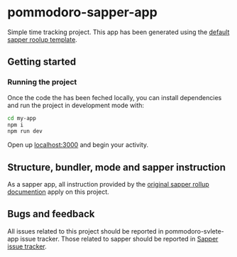 # pommodoro-sapper-app

Simple time tracking project. This app has been generated using the [default sapper roolup template](https://github.com/sveltejs/sapper#rollup).


## Getting started


### Running the project

Once the code the has been feched locally, you can install dependencies and run the project in development mode with:

```bash
cd my-app
npm i
npm run dev
```

Open up [localhost:3000](http://localhost:3000) and begin your activity.
## Structure, bundler, mode and sapper instruction

As a sapper app, all instruction provided by the [original sapper rollup documention](https://github.com/sveltejs/sapper-template/tree/rollup) apply on this project.

## Bugs and feedback

All issues related to this project should be reported in pommodoro-svlete-app issue tracker. Those related to sapper should be reported in [Sapper issue tracker](https://github.com/sveltejs/sapper/issues).

